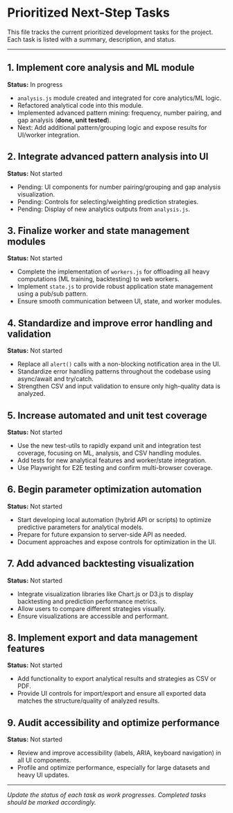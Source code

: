 # Prioritized Next-Step Tasks

This file tracks the current prioritized development tasks for the project. Each task is listed with a summary, description, and status.

---


## 1. Implement core analysis and ML module
**Status:** In progress
- `analysis.js` module created and integrated for core analytics/ML logic.
- Refactored analytical code into this module.
- Implemented advanced pattern mining: frequency, number pairing, and gap analysis (**done, unit tested**).
- Next: Add additional pattern/grouping logic and expose results for UI/worker integration.

## 2. Integrate advanced pattern analysis into UI
**Status:** Not started
- Pending: UI components for number pairing/grouping and gap analysis visualization.
- Pending: Controls for selecting/weighting prediction strategies.
- Pending: Display of new analytics outputs from `analysis.js`.

## 3. Finalize worker and state management modules
**Status:** Not started
- Complete the implementation of `workers.js` for offloading all heavy computations (ML training, backtesting) to web workers.
- Implement `state.js` to provide robust application state management using a pub/sub pattern.
- Ensure smooth communication between UI, state, and worker modules.

## 4. Standardize and improve error handling and validation
**Status:** Not started
- Replace all `alert()` calls with a non-blocking notification area in the UI.
- Standardize error handling patterns throughout the codebase using async/await and try/catch.
- Strengthen CSV and input validation to ensure only high-quality data is analyzed.

## 5. Increase automated and unit test coverage
**Status:** Not started
- Use the new test-utils to rapidly expand unit and integration test coverage, focusing on ML, analysis, and CSV handling modules.
- Add tests for new analytical features and worker/state integration.
- Use Playwright for E2E testing and confirm multi-browser coverage.

## 6. Begin parameter optimization automation
**Status:** Not started
- Start developing local automation (hybrid API or scripts) to optimize predictive parameters for analytical models.
- Prepare for future expansion to server-side API as needed.
- Document approaches and expose controls for optimization in the UI.

## 7. Add advanced backtesting visualization
**Status:** Not started
- Integrate visualization libraries like Chart.js or D3.js to display backtesting and prediction performance metrics.
- Allow users to compare different strategies visually.
- Ensure visualizations are accessible and performant.

## 8. Implement export and data management features
**Status:** Not started
- Add functionality to export analytical results and strategies as CSV or PDF.
- Provide UI controls for import/export and ensure all exported data matches the structure/quality of analyzed results.

## 9. Audit accessibility and optimize performance
**Status:** Not started
- Review and improve accessibility (labels, ARIA, keyboard navigation) in all UI components.
- Profile and optimize performance, especially for large datasets and heavy UI updates.

---

*Update the status of each task as work progresses. Completed tasks should be marked accordingly.*
